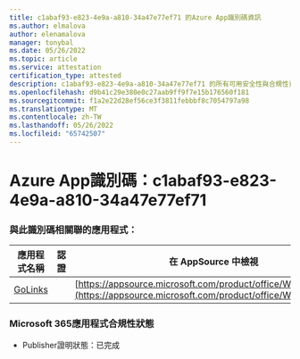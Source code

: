 ```yaml
---
title: c1abaf93-e823-4e9a-a810-34a47e77ef71 的Azure App識別碼資訊
ms.author: elmalova
author: elenamalova
manager: tonybal
ms.date: 05/26/2022
ms.topic: article
ms.service: attestation
certification_type: attested
description: c1abaf93-e823-4e9a-a810-34a47e77ef71 的所有可用安全性與合規性資訊。
ms.openlocfilehash: d9b41c29e380e0c27aab9ff9f7e15b176560f181
ms.sourcegitcommit: f1a2e22d28ef56ce3f3811febbbf8c7054797a98
ms.translationtype: MT
ms.contentlocale: zh-TW
ms.lasthandoff: 05/26/2022
ms.locfileid: "65742507"
---
```

# <a name="azure-app-id-c1abaf93-e823-4e9a-a810-34a47e77ef71"></a>Azure App識別碼：c1abaf93-e823-4e9a-a810-34a47e77ef71


### <a name="apps-associated-with-this-id"></a>與此識別碼相關聯的應用程式：
| **應用程式名稱** | **認證** | **在 AppSource 中檢視** |
|--------------|---------------|-----------------------|
| [GoLinks](../forward/WA200003853.md) |  | [https://appsource.microsoft.com/product/office/WA200003853](https://appsource.microsoft.com/product/office/WA200003853) |

### <a name="microsoft-365-app-compliance-status"></a>Microsoft 365應用程式合規性狀態
- Publisher證明狀態：已完成
